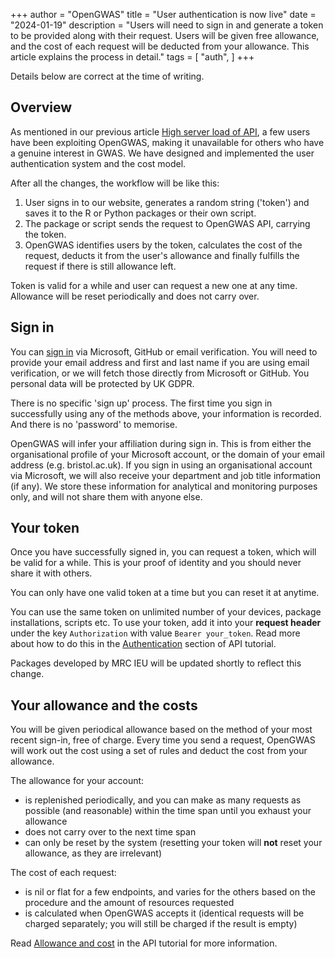 +++
author = "OpenGWAS"
title = "User authentication is now live"
date = "2024-01-19"
description = "Users will need to sign in and generate a token to be provided along with their request. Users will be given free allowance, and the cost of each request will be deducted from your allowance. This article explains the process in detail."
tags = [
    "auth",
]
+++

Details below are correct at the time of writing.

## Overview

As mentioned in our previous article [High server load of API](/posts/high-server-load-of-api/), a few users have been exploiting OpenGWAS, making it unavailable for others who have a genuine interest in GWAS. We have designed and implemented the user authentication system and the cost model.

After all the changes, the workflow will be like this:

1. User signs in to our website, generates a random string ('token') and saves it to the R or Python packages or their own script.
2. The package or script sends the request to OpenGWAS API, carrying the token.
3. OpenGWAS identifies users by the token, calculates the cost of the request, deducts it from the user's allowance and finally fulfills the request if there is still allowance left.

Token is valid for a while and user can request a new one at any time. Allowance will be reset periodically and does not carry over.

## Sign in

You can [sign in](https://api.opengwas.io/) via Microsoft, GitHub or email verification. You will need to provide your email address and first and last name if you are using email verification, or we will fetch those directly from Microsoft or GitHub. You personal data will be protected by UK GDPR.

There is no specific 'sign up' process. The first time you sign in successfully using any of the methods above, your information is recorded. And there is no 'password' to memorise.

OpenGWAS will infer your affiliation during sign in. This is from either the organisational profile of your Microsoft account, or the domain of your email address (e.g. bristol.ac.uk). If you sign in using an organisational account via Microsoft, we will also receive your department and job title information (if any). We store these information for analytical and monitoring purposes only, and will not share them with anyone else.

## Your token

Once you have successfully signed in, you can request a token, which will be valid for a while. This is your proof of identity and you should never share it with others.

You can only have one valid token at a time but you can reset it at anytime.

You can use the same token on unlimited number of your devices, package installations, scripts etc. To use your token, add it into your **request header** under the key `Authorization` with value `Bearer your_token`. Read more about how to do this in the [Authentication](https://api.opengwas.io/api/#authentication) section of API tutorial.

Packages developed by MRC IEU will be updated shortly to reflect this change.

## Your allowance and the costs

You will be given periodical allowance based on the method of your most recent sign-in, free of charge. Every time you send a request, OpenGWAS will work out the cost using a set of rules and deduct the cost from your allowance.

The allowance for your account: 
- is replenished periodically, and you can make as many requests as possible (and reasonable) within the time span until you exhaust your allowance
- does not carry over to the next time span
- can only be reset by the system (resetting your token will **not** reset your allowance, as they are irrelevant)

The cost of each request:
- is nil or flat for a few endpoints, and varies for the others based on the procedure and the amount of resources requested
- is calculated when OpenGWAS accepts it (identical requests will be charged separately; you will still be charged if the result is empty)

Read [Allowance and cost](http://api.opengwas.io/api/#allowance) in the API tutorial for more information.
